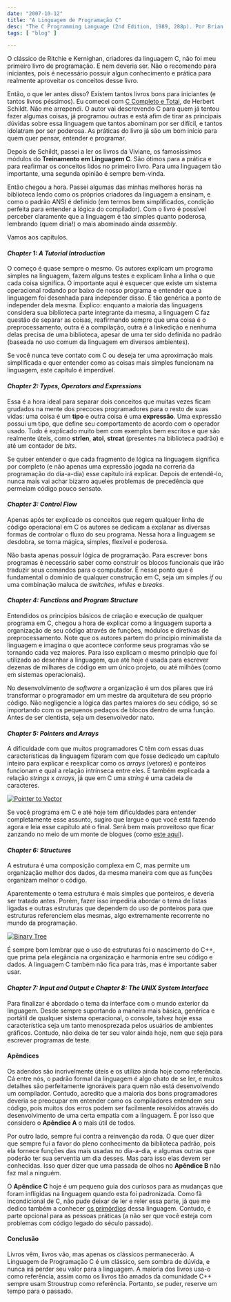 ```yaml
---
date: "2007-10-12"
title: "A Linguagem de Programação C"
desc: "The C Programming Language (2nd Edition, 1989, 288p). Por Brian Kernighan e Dennis Ritchie. Editora Campus"
tags: [ "blog" ]

---
```

O clássico de Ritchie e Kernighan, criadores da linguagem C, não foi meu primeiro livro de programação. E nem deveria ser. Não o recomendo para iniciantes, pois é necessário possuir algun conhecimento e prática para realmente aproveitar os conceitos desse livro.

Então, o que ler antes disso? Existem tantos livros bons para iniciantes (e tantos livros péssimos). Eu comecei com [C Completo e Total](http://www.bondfaro.com.br/categorias?id=3482&lkout=1&kw=C+Completo+e+Total&site_origem=1293522), de Herbert Schildt. Não me arrependi. O autor vai descrevendo C para quem já tentou fazer algumas coisas, já programou outras e está afim de tirar as principais dúvidas sobre essa linguagem que tantos abominam por ser difícil, e tantos idolatram por ser poderosa. As práticas do livro já são um bom início para quem quer pensar, entender e programar.

Depois de Schildt, passei a ler os livros da Viviane, os famosíssimos módulos do **Treinamento em Linguagem C**. São ótimos para a prática e para reafirmar os conceitos lidos no primeiro livro. Para uma linguagem tão importante, uma segunda opinião é sempre bem-vinda.

Então chegou a hora. Passei algumas das minhas melhores horas na biblioteca lendo como os próprios criadores da linguagem a ensinam, e como o padrão ANSI é definido (em termos bem simplificados, condição perfeita para entender a lógica do compilador). Com o livro é possível perceber claramente que a linguagem é tão simples quanto poderosa, lembrando (quem diria!) o mais abominado ainda _assembly_.

Vamos aos capítulos.

#### _Chapter 1: A Tutorial Introduction_

O começo é quase sempre o mesmo. Os autores explicam um programa simples na linguagem, fazem alguns testes e explicam linha a linha o que cada coisa significa. O importante aqui é esquecer que existe um sistema operacional rodando por baixo de nosso programa e entender que a linguagem foi desenhada para independer disso. É tão genérica a ponto de independer dela mesma. Explico: enquanto a maioria das linguagens considera sua biblioteca parte integrante da mesma, a linguagem C faz questão de separar as coisas, reafirmando sempre que uma coisa é o preprocessamento, outra é a compilação, outra é a linkedição e nenhuma delas precisa de uma biblioteca, apesar de uma ter sido definida no padrão (baseada no uso comum da linguagem em diversos ambientes).

Se você nunca teve contato com C ou deseja ter uma aproximação mais simplificada e quer entender como as coisas mais simples funcionam na linguagem, este capítulo é imperdível.

#### _Chapter 2: Types, Operators and Expressions_

Essa é a hora ideal para separar dois conceitos que muitas vezes ficam grudados na mente dos precoces programadores para o resto de suas vidas: uma coisa é um **tipo** e outra coisa é uma **expressão**. Uma expressão possui um tipo, que define seu comportamento de acordo com o operador usado. Tudo é explicado muito bem com exemplos bem escritos e que são realmente úteis, como **strlen**, **atoi**, **strcat** (presentes na biblioteca padrão) e até um contador de _bits_.

Se quiser entender o que cada fragmento de lógica na linguagem significa por completo (e não apenas uma expressão jogada na correria da programação do dia-a-dia) esse capítulo irá explicar. Depois de entendê-lo, nunca mais vai achar bizarro aqueles problemas de precedência que permeiam código pouco sensato.

#### _Chapter 3: Control Flow_

Apenas após ter explicado os conceitos que regem qualquer linha de código operacional em C os autores se dedicam a explanar as diversas formas de controlar o fluxo do seu programa. Nessa hora a linguagem se desdobra, se torna mágica, simples, flexível e poderosa.

Não basta apenas possuir lógica de programação. Para escrever bons programas é necessário saber como construir os blocos funcionais que irão traduzir seus comandos para o computador. É nesse ponto que é fundamental o domínio de qualquer construção em C, seja um simples _if_ ou uma combinação maluca de _switches_, _whiles_ e _breaks_.

#### _Chapter 4: Functions and Program Structure_

Entendidos os princípios básicos de criação e execução de qualquer programa em C, chegou a hora de explicar como a linguagem suporta a organização de seu código através de funções, módulos e diretivas de preprocessamento. Note que os autores partem do princípio minimalista da linguagem e imagina o que acontece conforme seus programas vão se tornando cada vez maiores. Para isso explicam o mesmo princípio que foi utilizado ao desenhar a linguagem, que até hoje é usada para escrever dezenas de milhares de código em um único projeto, ou até milhões (como em sistemas operacionais).

No desenvolvimento de _software_ a organização é um dos pilares que irá transformar o programador em um mestre da arquitetura de seu próprio código. Não negligencie a lógica das partes maiores do seu código, só se importando com os pequenos pedaços de blocos dentro de uma função. Antes de ser cientista, seja um desenvolvedor nato.

#### _Chapter 5: Pointers and Arrays_

A dificuldade com que muitos programadores C têm com essas duas características da linguagem fizeram com que fosse dedicado um capítulo inteiro para explicar e reexplicar como os _arrays_ (vetores) e ponteiros funcionam e qual a relação intrínseca entre eles. É também explicada a relação _strings_ x _arrays_, já que em C uma _string_ é uma cadeia de caracteres.

[![Pointer to Vector](/images/G40wPZ2.gif)](/images/pointer-to-vector.gif)

Se você programa em C e até hoje tem dificuldades para entender completamente esse assunto, sugiro que largue o que você está fazendo agora e leia esse capítulo até o final. Será bem mais proveitoso que ficar zanzando no meio de um monte de blogues (como [este aqui](http://www.caloni.com.br/blog)).

#### _Chapter 6: Structures_

A estrutura é uma composição complexa em C, mas permite um organização melhor dos dados, da mesma maneira com que as funções organizam melhor o código.

Aparentemente o tema estrutura é mais simples que ponteiros, e deveria ser tratado antes. Porém, fazer isso impediria abordar o tema de listas ligadas e outras estruturas que dependem do uso de ponteiros para que estruturas referenciem elas mesmas, algo extremamente recorrente no mundo da programação.

[![Binary Tree](/images/aH4UTVG.gif)](/images/binary-tree.gif)

É sempre bom lembrar que o uso de estruturas foi o nascimento do C++, que prima pela elegância na organização e harmonia entre seu código e dados. A linguagem C também não fica para trás, mas é importante saber usar.

#### _Chapter 7: Input and Output _e_ Chapter 8: The UNIX System Interface_

Para finalizar é abordado o tema da interface com o mundo exterior da linguagem. Desde sempre suportando a maneira mais básica, genérica e portátil de qualquer sistema operacional, o console, talvez hoje essa característica seja um tanto menosprezada pelos usuários de ambientes gráficos. Contudo, não deixa de ter seu valor ainda hoje, nem que seja para escrever programas de teste.

#### Apêndices

Os adendos são incrivelmente úteis e os utilizo ainda hoje como referência. Cá entre nós, o padrão formal da linguagem é algo chato de se ler, e muitos detalhes são perfeitamente ignoráveis para quem não está desenvolvendo um compilador. Contudo, acredito que a maioria dos bons programadores deveria se preocupar em entender como os compiladores entendem seu código, pois muitos dos erros podem ser facilmente resolvidos através do desenvolvimento de uma certa empatia com a linguagem. É por isso que considero o **Apêndice A** o mais útil de todos.

Por outro lado, sempre fui contra a reinvenção da roda. O que quer dizer que sempre fui a favor do pleno conhecimento da biblioteca padrão, pois ela fornece funções das mais usadas no dia-a-dia, e algumas outras que poderão ter sua serventia um dia desses. Mas para isso elas devem ser conhecidas. Isso quer dizer que uma passada de olhos no **Apêndice B** não faz mal a ninguém.

O **Apêndice C** hoje é um pequeno guia dos curiosos para as mudanças que foram infligidas na linguagem quando esta foi padronizada. Como fã incondicional de C, não pude deixar de ler e reler essa parte, já que me dedico também a conhecer [os primórdios](http://www.google.com.br/url?sa=t&ct=res&cd=1&url=http%3A%2F%2Fwww.caloni.com.br%2Fblog%2Farchives%2Fhistoria-da-linguagem-c-parte-1&ei=iXQSR-aKPJ6ieamJ9f0K&usg=AFQjCNGV-OipwleGCQsRL_0PQBg-N8_KNA&sig2=e3pFWyZnkQzJzFC3y04PmA) dessa linguagem. Contudo, é parte opcional para as pessoas práticas (a não ser que você esteja com problemas com código legado do século passado).

#### Conclusão

Livros vêm, livros vão, mas apenas os clássicos permanecerão. A Linguagem de Programação C é um clássico, sem sombra de dúvida, e nunca irá perder seu valor para a linguagem. A maioria dos livros usa-o como referência, assim como os livros tão amados da comunidade C++ sempre usam Stroustrup como referência. Portanto, se puder, reserve um tempo para o passado.
